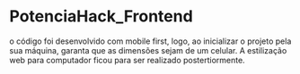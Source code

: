 # PotenciaHack_Frontend

o código foi desenvolvido com mobile first, logo, ao inicializar o projeto pela sua máquina, garanta que as dimensões sejam de um celular. A estilização web para computador ficou para ser realizado postertiormente.
